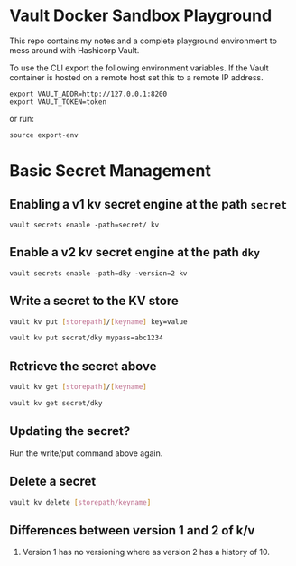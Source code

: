 # Vault Docker Sandbox Playground

This repo contains my notes and a complete playground environment to mess around with Hashicorp Vault.

To use the CLI export the following environment variables. If the Vault container is hosted on a remote host set this to a remote IP address.

```
export VAULT_ADDR=http://127.0.0.1:8200
export VAULT_TOKEN=token
```

or run:

```
source export-env
```

# Basic Secret Management

## Enabling a v1 kv secret engine at the path `secret`

```
vault secrets enable -path=secret/ kv
```

## Enable a v2 kv secret engine at the path `dky`

```
vault secrets enable -path=dky -version=2 kv
```

## Write a secret to the KV store

```bash
vault kv put [storepath]/[keyname] key=value
```

```bash
vault kv put secret/dky mypass=abc1234
```

## Retrieve the secret above

```bash
vault kv get [storepath]/[keyname]
```

```bash
vault kv get secret/dky
```

## Updating the secret?

Run the write/put command above again.

## Delete a secret

```bash
vault kv delete [storepath/keyname]
```

## Differences between version 1 and 2 of k/v

1. Version 1 has no versioning where as version 2 has a history of 10.

